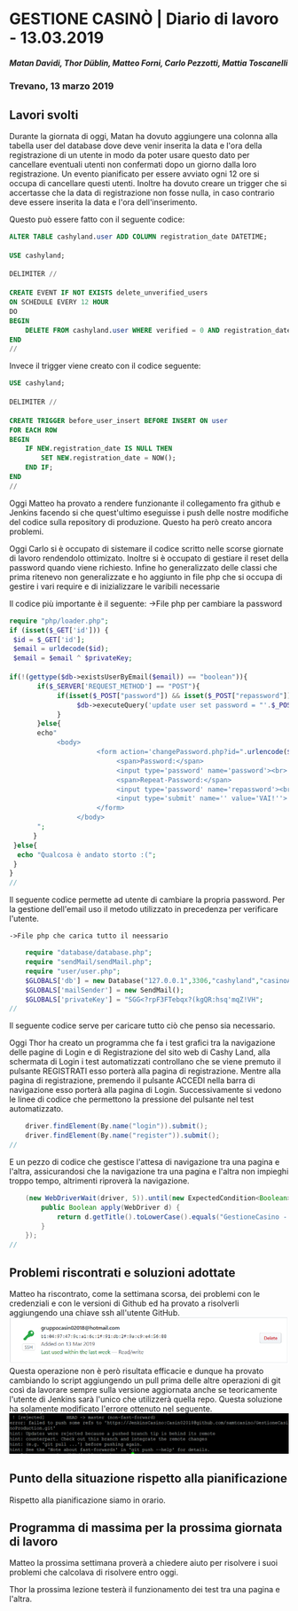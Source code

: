 # GESTIONE CASINÒ | Diario di lavoro - 13.03.2019
##### Matan Davidi, Thor Düblin, Matteo Forni, Carlo Pezzotti, Mattia Toscanelli
### Trevano, 13 marzo 2019

## Lavori svolti
Durante la giornata di oggi, Matan ha dovuto aggiungere una colonna alla tabella user del database dove deve venir inserita la data e l'ora della registrazione di un utente in modo da poter usare questo dato per cancellare eventuali utenti non confermati dopo un giorno dalla loro registrazione. Un evento pianificato per essere avviato ogni 12 ore si occupa di cancellare questi utenti. Inoltre ha dovuto creare un trigger che si accertasse che la data di registrazione non fosse nulla, in caso contrario deve essere inserita la data e l'ora dell'inserimento.

Questo può essere fatto con il seguente codice:
```SQL
ALTER TABLE cashyland.user ADD COLUMN registration_date DATETIME;

USE cashyland;

DELIMITER //

CREATE EVENT IF NOT EXISTS delete_unverified_users
ON SCHEDULE EVERY 12 HOUR
DO
BEGIN
	DELETE FROM cashyland.user WHERE verified = 0 AND registration_date <= subdate(NOW(), 1);
END
//
```

Invece il trigger viene creato con il codice seguente:

```SQL
USE cashyland;

DELIMITER //

CREATE TRIGGER before_user_insert BEFORE INSERT ON user
FOR EACH ROW
BEGIN
	IF NEW.registration_date IS NULL THEN
		SET NEW.registration_date = NOW();
    END IF;
END
//

```

Oggi Matteo ha provato a rendere funzionante il collegamento fra github e Jenkins facendo si che quest'ultimo eseguisse i push delle nostre modifiche del codice sulla repository di produzione. Questo ha però creato ancora problemi.

Oggi Carlo si è occupato di sistemare il codice scritto nelle scorse giornate di lavoro rendendolo ottimizato. Inoltre si è occupato di gestiare il reset della password quando viene richiesto. Infine ho generalizzato delle classi che prima ritenevo non generalizzate e ho aggiunto in file php che si occupa di gestire i vari require e di inizializzare le varibili necessarie

Il codice più importante è il seguente:
	->File php per cambiare la password
```Php
require "php/loader.php";
if (isset($_GET['id'])) {
 $id = $_GET['id'];
 $email = urldecode($id);
 $email = $email ^ $privateKey;

if(!(gettype($db->existsUserByEmail($email)) == "boolean")){
       if($_SERVER['REQUEST_METHOD'] == "POST"){
            if(isset($_POST["password"]) && isset($_POST["repassword"])){
                 $db->executeQuery('update user set password = "'.$_POST["password"].'" where email = "'.$email.'"');
            }
       }else{
       echo"
            <body>
                      <form action='changePassword.php?id=".urlencode($email^$privateKey)."' method='post'>
                           <span>Password:</span>
                           <input type='password' name='password'><br>
                           <span>Repeat-Password:</span>
                           <input type='password' name='repassword'><br>
                           <input type='submit' name='' value='VAI!''>
                      </form>
                 </body>
       ";
      }
 }else{
  echo "Qualcosa è andato storto :(";
 }
}
//

```
Il seguente codice permette ad utente di cambiare la propria password. Per la gestione dell'email uso il metodo utilizzato in precedenza per verificare l'utente.

	->File php che carica tutto il neessario
```Php
	require "database/database.php";
	require "sendMail/sendMail.php";
	require "user/user.php";
	$GLOBALS['db'] = new Database("127.0.0.1",3306,"cashyland","casinoAdmin","Casin02018");
	$GLOBALS['mailSender'] = new SendMail();
	$GLOBALS['privateKey'] = "SGG<?rpF3FTebqx?(kgQR:hsq'mqZ!VH";
//

```
Il seguente codice serve per caricare tutto ciò che penso sia necessario.

Oggi Thor ha creato un programma che fa i test grafici tra la navigazione delle pagine di Login e di Registrazione del sito web di Cashy Land, alla schermata di Login i test automatizzati controllano che se viene premuto il pulsante REGISTRATI esso porterà alla pagina di registrazione.
Mentre alla pagina di registrazione, premendo il pulsante ACCEDI nella barra di navigazione esso porterà alla pagina di Login.
Successivamente si vedono le linee di codice che permettono la pressione del pulsante nel test automatizzato.

```Java
	driver.findElement(By.name("login")).submit();
	driver.findElement(By.name("register")).submit();
//
```
E un pezzo di codice che gestisce l'attesa di navigazione tra una pagina e l'altra, assicurandosi che la navigazione tra una pagina e l'altra non impieghi troppo tempo, altrimenti riproverà la navigazione.

```Java
	(new WebDriverWait(driver, 5)).until(new ExpectedCondition<Boolean>() {
		public Boolean apply(WebDriver d) {
			return d.getTitle().toLowerCase().equals("GestioneCasino - Registrazione");
		}
	});
//
```

##  Problemi riscontrati e soluzioni adottate

Matteo ha riscontrato, come la settimana scorsa, dei problemi con le credenziali e con le versioni di Github ed ha provato a risolverli aggiungendo una chiave ssh all'utente GitHub.
![Chiave ssh Jenkins user](../media/SSHKeyJenkinsUser.png)
Questa operazione non è però risultata efficacie e dunque ha provato cambiando lo script aggiungendo un pull prima delle altre operazioni di git così da lavorare sempre sulla versione aggiornata anche se teoricamente l'utente di Jenkins sarà l'unico che utilizzerà quella repo. Questa soluzione ha solamente modificato l'errore ottenuto nel seguente.
![Error Push Jenkins](../media/GitPush&PullError.png)

##  Punto della situazione rispetto alla pianificazione
Rispetto alla pianificazione siamo in orario.

## Programma di massima per la prossima giornata di lavoro
Matteo la prossima settimana proverà a chiedere aiuto per risolvere i suoi problemi che calcolava di risolvere entro oggi.

Thor la prossima lezione testerà il funzionamento dei test tra una pagina e l'altra.
